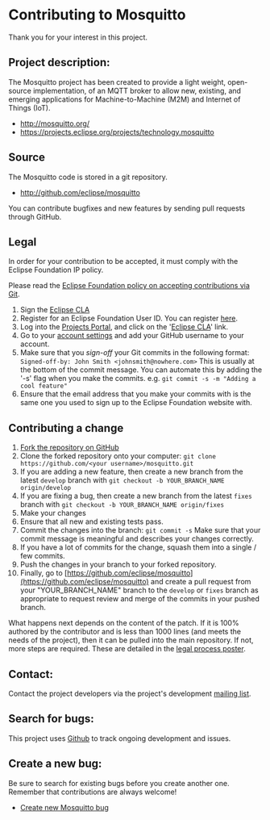 Contributing to Mosquitto
=========================

Thank you for your interest in this project.

Project description:
--------------------

The Mosquitto project has been created to provide a light weight, open-source
implementation, of an MQTT broker to allow new, existing, and emerging
applications for Machine-to-Machine (M2M) and Internet of Things (IoT).

- <http://mosquitto.org/>
- <https://projects.eclipse.org/projects/technology.mosquitto>


Source
------

The Mosquitto code is stored in a git repository.

- http://github.com/eclipse/mosquitto

You can contribute bugfixes and new features by sending pull requests through GitHub.


## Legal

In order for your contribution to be accepted, it must comply with the Eclipse
Foundation IP policy.

Please read the [Eclipse Foundation policy on accepting contributions via Git](http://wiki.eclipse.org/Development_Resources/Contributing_via_Git).

1. Sign the [Eclipse CLA](http://www.eclipse.org/legal/CLA.php)
  1. Register for an Eclipse Foundation User ID. You can register [here](https://dev.eclipse.org/site_login/createaccount.php).
  2. Log into the [Projects Portal](https://projects.eclipse.org/), and click on the '[Eclipse CLA](https://projects.eclipse.org/user/sign/cla)' link.
2. Go to your [account settings](https://dev.eclipse.org/site_login/myaccount.php#open_tab_accountsettings) and add your GitHub username to your account.
3. Make sure that you _sign-off_ your Git commits in the following format:
  ``` Signed-off-by: John Smith <johnsmith@nowhere.com> ``` This is usually at the bottom of the commit message. You can automate this by adding the '-s' flag when you make the commits. e.g.   ```git commit -s -m "Adding a cool feature"```
4. Ensure that the email address that you make your commits with is the same one you used to sign up to the Eclipse Foundation website with.

## Contributing a change

1. [Fork the repository on GitHub](https://github.com/eclipse/mosquitto/fork)
2. Clone the forked repository onto your computer: ``` git clone
   https://github.com/<your username>/mosquitto.git ```
3. If you are adding a new feature, then create a new branch from the latest
   ```develop``` branch with ```git checkout -b YOUR_BRANCH_NAME
   origin/develop```
4. If you are fixing a bug, then create a new branch from the latest
   ```fixes``` branch with ```git checkout -b YOUR_BRANCH_NAME origin/fixes```
5. Make your changes
6. Ensure that all new and existing tests pass.
7. Commit the changes into the branch: ``` git commit -s ``` Make sure that
   your commit message is meaningful and describes your changes correctly.
8. If you have a lot of commits for the change, squash them into a single / few
   commits.
9. Push the changes in your branch to your forked repository.
10. Finally, go to
	[https://github.com/eclipse/mosquitto](https://github.com/eclipse/mosquitto)
	and create a pull request from your "YOUR_BRANCH_NAME" branch to the
	```develop``` or ```fixes``` branch as appropriate to request review and
	merge of the commits in your pushed branch.


What happens next depends on the content of the patch. If it is 100% authored
by the contributor and is less than 1000 lines (and meets the needs of the
project), then it can be pulled into the main repository. If not, more steps
are required. These are detailed in the
[legal process poster](http://www.eclipse.org/legal/EclipseLegalProcessPoster.pdf).



Contact:
--------

Contact the project developers via the project's development
[mailing list](https://dev.eclipse.org/mailman/listinfo/mosquitto-dev).

Search for bugs:
----------------

This project uses [Github](https://github.com/eclipse/mosquitto/issues)
to track ongoing development and issues.

Create a new bug:
-----------------

Be sure to search for existing bugs before you create another one. Remember
that contributions are always welcome!

- [Create new Mosquitto bug](https://github.com/eclipse/mosquitto/issues)
